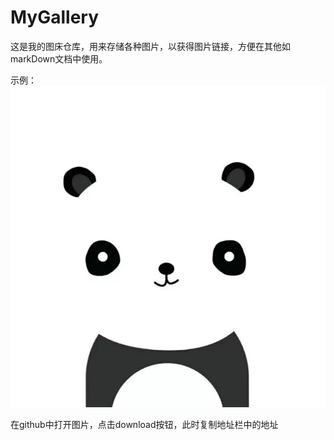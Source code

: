 # MyGallery
这是我的图床仓库，用来存储各种图片，以获得图片链接，方便在其他如markDown文档中使用。



示例：
![GitHubMyGalleryFirstPic](https://raw.githubusercontent.com/ZTJzzz/MyGallery/master/2015-07-27%20205502.jpg  "GitHubMyGalleryFirstPic")

在github中打开图片，点击download按钮，此时复制地址栏中的地址
